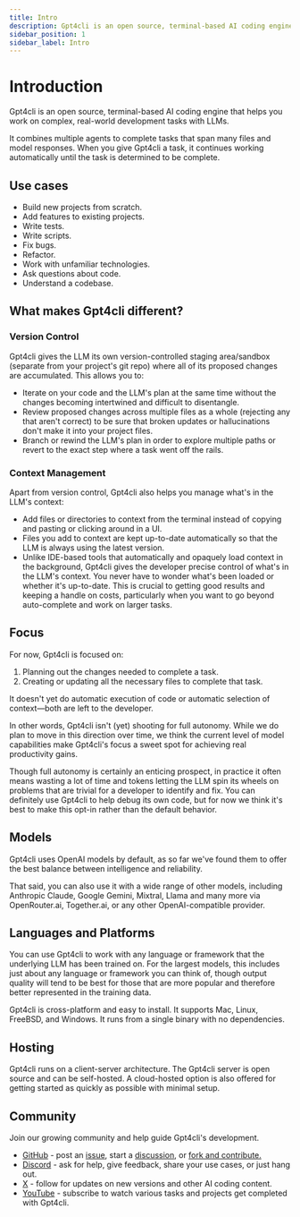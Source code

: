 ```yaml
---
title: Intro
description: Gpt4cli is an open source, terminal-based AI coding engine that helps you work on complex, real-world development tasks with LLMs.
sidebar_position: 1
sidebar_label: Intro
---
```


# Introduction

Gpt4cli is an open source, terminal-based AI coding engine that helps you work on complex, real-world development tasks with LLMs.

It combines multiple agents to complete tasks that span many files and model responses. When you give Gpt4cli a task, it continues working automatically until the task is determined to be complete.   

## Use cases

- Build new projects from scratch.
- Add features to existing projects.
- Write tests.
- Write scripts.
- Fix bugs.
- Refactor.
- Work with unfamiliar technologies.
- Ask questions about code.
- Understand a codebase. 

## What makes Gpt4cli different?

### Version Control

Gpt4cli gives the LLM its own version-controlled staging area/sandbox (separate from your project's git repo) where all of its proposed changes are accumulated. This allows you to:

- Iterate on your code and the LLM's plan at the same time without the changes becoming intertwined and difficult to disentangle.
- Review proposed changes across multiple files as a whole (rejecting any that aren't correct) to be sure that broken updates or hallucinations don't make it into your project files.
- Branch or rewind the LLM's plan in order to explore multiple paths or revert to the exact step where a task went off the rails.

### Context Management

Apart from version control, Gpt4cli also helps you manage what's in the LLM's context:

- Add files or directories to context from the terminal instead of copying and pasting or clicking around in a UI. 
- Files you add to context are kept up-to-date automatically so that the LLM is always using the latest version.
- Unlike IDE-based tools that automatically and opaquely load context in the background, Gpt4cli gives the developer precise control of what's in the LLM's context. You never have to wonder what's been loaded or whether it's up-to-date. This is crucial to getting good results and keeping a handle on costs, particularly when you want to go beyond auto-complete and work on larger tasks.

## Focus

For now, Gpt4cli is focused on: 

1. Planning out the changes needed to complete a task.
2. Creating or updating all the necessary files to complete that task. 

It doesn't yet do automatic execution of code or automatic selection of context—both are left to the developer.

In other words, Gpt4cli isn't (yet) shooting for full autonomy. While we do plan to move in this direction over time, we think the current level of model capabilities make Gpt4cli's focus a sweet spot for achieving real productivity gains.

Though full autonomy is certainly an enticing prospect, in practice it often means wasting a lot of time and tokens letting the LLM spin its wheels on problems that are trivial for a developer to identify and fix. You can definitely use Gpt4cli to help debug its own code, but for now we think it's best to make this opt-in rather than the default behavior.

## Models

Gpt4cli uses OpenAI models by default, as so far we've found them to offer the best balance between intelligence and reliability.

That said, you can also use it with a wide range of other models, including Anthropic Claude, Google Gemini, Mixtral, Llama and many more via OpenRouter.ai, Together.ai, or any other OpenAI-compatible provider.

## Languages and Platforms

You can use Gpt4cli to work with any language or framework that the underlying LLM has been trained on. For the largest models, this includes just about any language or framework you can think of, though output quality will tend to be best for those that are more popular and therefore better represented in the training data.

Gpt4cli is cross-platform and easy to install. It supports Mac, Linux, FreeBSD, and Windows. It runs from a single binary with no dependencies.

## Hosting

Gpt4cli runs on a client-server architecture. The Gpt4cli server is open source and can be self-hosted. A cloud-hosted option is also offered for getting started as quickly as possible with minimal setup.

## Community

Join our growing community and help guide Gpt4cli's development.

- [GitHub](https://github.com/khulnasoft/gpt4cli) - post an [issue](https://github.com/khulnasoft/gpt4cli/issues), start a [discussion](https://github.com/khulnasoft/gpt4cli/discussions), or [fork and contribute.](https://github.com/khulnasoft/gpt4cli/fork)
- [Discord](https://discord.gg/khulnasoft) - ask for help, give feedback, share your use cases, or just hang out.
- [X](https://x.com/khulnasoft) - follow for updates on new versions and other AI coding content.
- [YouTube](https://www.youtube.com/@gpt4cli-ny5ry) - subscribe to watch various tasks and projects get completed with Gpt4cli.
